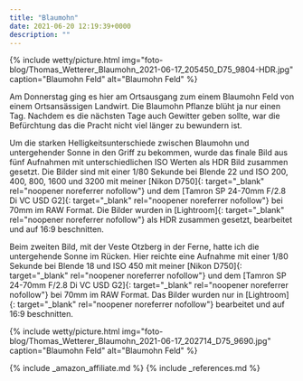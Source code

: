 ```yaml
---
title: "Blaumohn"
date: 2021-06-20 12:19:39+0000
description: ""
---
```

{% include wetty/picture.html img="foto-blog/Thomas_Wetterer_Blaumohn_2021-06-17_205450_D75_9804-HDR.jpg" caption="Blaumohn Feld" alt="Blaumohn Feld" %}

Am Donnerstag ging es hier am Ortsausgang zum einem Blaumohn Feld von einem Ortsansässigen Landwirt. Die Blaumohn Pflanze blüht ja nur einen Tag. Nachdem es die nächsten Tage auch Gewitter geben sollte, war die Befürchtung das die Pracht nicht viel länger zu bewundern ist.

Um die starken Helligkeitsunterschiede zwischen Blaumohn und untergehender Sonne in den Griff zu bekommen, wurde das finale Bild aus fünf Aufnahmen mit unterschiedlichen ISO Werten als HDR Bild zusammen gesetzt. Die Bilder sind mit einer 1/80 Sekunde bei Blende 22 und ISO 200, 400, 800, 1600 und 3200 mit meiner [Nikon D750]{: target="_blank" rel="noopener noreferrer nofollow"} und dem [Tamron SP 24-70mm F/2.8 Di VC USD G2]{: target="_blank" rel="noopener noreferrer nofollow"} bei 70mm im RAW Format. Die Bilder wurden in [Lightroom]{: target="_blank" rel="noopener noreferrer nofollow"} als HDR zusammen gesetzt, bearbeitet und auf 16:9 beschnitten.

Beim zweiten Bild, mit der Veste Otzberg in der Ferne, hatte ich die untergehende Sonne im Rücken. Hier reichte eine Aufnahme mit einer 1/80 Sekunde bei Blende 18 und ISO 450 mit meiner [Nikon D750]{: target="_blank" rel="noopener noreferrer nofollow"} und dem [Tamron SP 24-70mm F/2.8 Di VC USD G2]{: target="_blank" rel="noopener noreferrer nofollow"} bei 70mm im RAW Format. Das Bilder wurden nur in [Lightroom]{: target="_blank" rel="noopener noreferrer nofollow"} bearbeitet und auf 16:9 beschnitten.

{% include wetty/picture.html img="foto-blog/Thomas_Wetterer_Blaumohn_2021-06-17_202714_D75_9690.jpg" caption="Blaumohn Feld" alt="Blaumohn Feld" %}


{% include _amazon_affiliate.md %}
{% include _references.md %}
